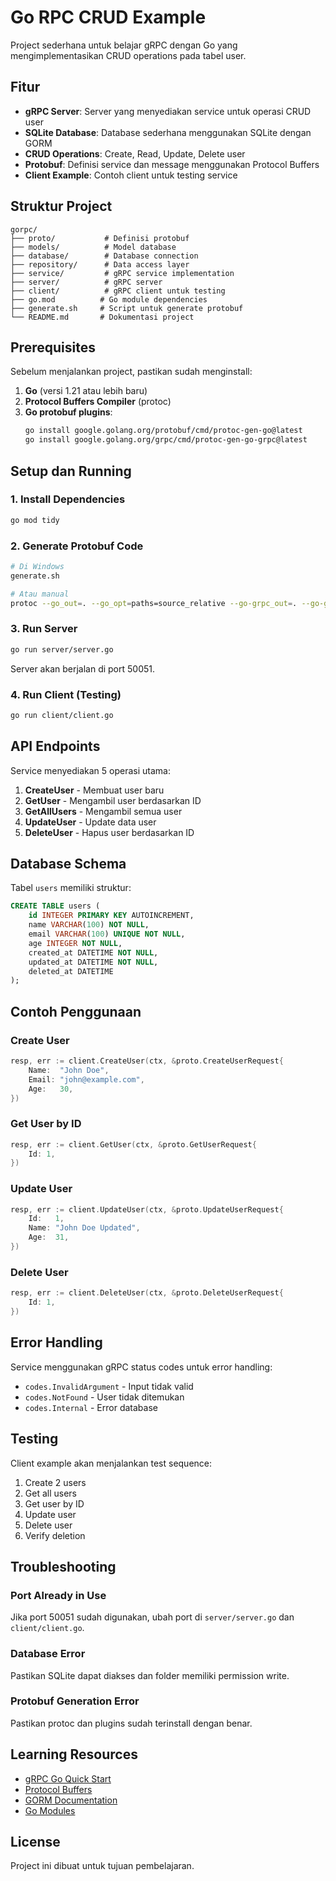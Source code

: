 # Go RPC CRUD Example

Project sederhana untuk belajar gRPC dengan Go yang mengimplementasikan CRUD operations pada tabel user.

## Fitur

- **gRPC Server**: Server yang menyediakan service untuk operasi CRUD user
- **SQLite Database**: Database sederhana menggunakan SQLite dengan GORM
- **CRUD Operations**: Create, Read, Update, Delete user
- **Protobuf**: Definisi service dan message menggunakan Protocol Buffers
- **Client Example**: Contoh client untuk testing service

## Struktur Project

```
gorpc/
├── proto/           # Definisi protobuf
├── models/          # Model database
├── database/        # Database connection
├── repository/      # Data access layer
├── service/         # gRPC service implementation
├── server/          # gRPC server
├── client/          # gRPC client untuk testing
├── go.mod          # Go module dependencies
├── generate.sh     # Script untuk generate protobuf
└── README.md       # Dokumentasi project
```

## Prerequisites

Sebelum menjalankan project, pastikan sudah menginstall:

1. **Go** (versi 1.21 atau lebih baru)
2. **Protocol Buffers Compiler** (protoc)
3. **Go protobuf plugins**:
   ```bash
   go install google.golang.org/protobuf/cmd/protoc-gen-go@latest
   go install google.golang.org/grpc/cmd/protoc-gen-go-grpc@latest
   ```

## Setup dan Running

### 1. Install Dependencies

```bash
go mod tidy
```

### 2. Generate Protobuf Code

```bash
# Di Windows
generate.sh

# Atau manual
protoc --go_out=. --go_opt=paths=source_relative --go-grpc_out=. --go-grpc_opt=paths=source_relative proto/user.proto
```

### 3. Run Server

```bash
go run server/server.go
```

Server akan berjalan di port 50051.

### 4. Run Client (Testing)

```bash
go run client/client.go
```

## API Endpoints

Service menyediakan 5 operasi utama:

1. **CreateUser** - Membuat user baru
2. **GetUser** - Mengambil user berdasarkan ID
3. **GetAllUsers** - Mengambil semua user
4. **UpdateUser** - Update data user
5. **DeleteUser** - Hapus user berdasarkan ID

## Database Schema

Tabel `users` memiliki struktur:

```sql
CREATE TABLE users (
    id INTEGER PRIMARY KEY AUTOINCREMENT,
    name VARCHAR(100) NOT NULL,
    email VARCHAR(100) UNIQUE NOT NULL,
    age INTEGER NOT NULL,
    created_at DATETIME NOT NULL,
    updated_at DATETIME NOT NULL,
    deleted_at DATETIME
);
```

## Contoh Penggunaan

### Create User
```go
resp, err := client.CreateUser(ctx, &proto.CreateUserRequest{
    Name:  "John Doe",
    Email: "john@example.com",
    Age:   30,
})
```

### Get User by ID
```go
resp, err := client.GetUser(ctx, &proto.GetUserRequest{
    Id: 1,
})
```

### Update User
```go
resp, err := client.UpdateUser(ctx, &proto.UpdateUserRequest{
    Id:   1,
    Name: "John Doe Updated",
    Age:  31,
})
```

### Delete User
```go
resp, err := client.DeleteUser(ctx, &proto.DeleteUserRequest{
    Id: 1,
})
```

## Error Handling

Service menggunakan gRPC status codes untuk error handling:

- `codes.InvalidArgument` - Input tidak valid
- `codes.NotFound` - User tidak ditemukan
- `codes.Internal` - Error database

## Testing

Client example akan menjalankan test sequence:

1. Create 2 users
2. Get all users
3. Get user by ID
4. Update user
5. Delete user
6. Verify deletion

## Troubleshooting

### Port Already in Use
Jika port 50051 sudah digunakan, ubah port di `server/server.go` dan `client/client.go`.

### Database Error
Pastikan SQLite dapat diakses dan folder memiliki permission write.

### Protobuf Generation Error
Pastikan protoc dan plugins sudah terinstall dengan benar.

## Learning Resources

- [gRPC Go Quick Start](https://grpc.io/docs/languages/go/quickstart/)
- [Protocol Buffers](https://developers.google.com/protocol-buffers)
- [GORM Documentation](https://gorm.io/docs/)
- [Go Modules](https://go.dev/doc/modules/)

## License

Project ini dibuat untuk tujuan pembelajaran.

